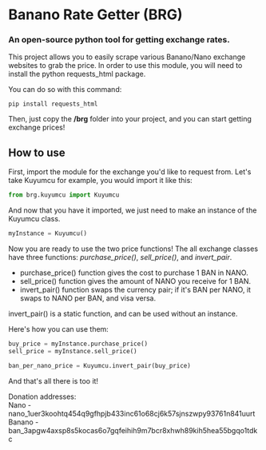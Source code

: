 # Banano Rate Getter (BRG)
### An open-source python tool for getting exchange rates.

This project allows you to easily scrape various Banano/Nano exchange websites to grab the price.
In order to use this module, you will need to install the python requests_html package.

You can do so with this command:
```
pip install requests_html
```

Then, just copy the <b>/brg</b> folder into your project, and you can start getting exchange prices!



## How to use

First, import the module for the exchange you'd like to request from.
Let's take Kuyumcu for example, you would import it like this:
```python
from brg.kuyumcu import Kuyumcu
```

And now that you have it imported, we just need to make an instance of the Kuyumcu class.
```python
myInstance = Kuyumcu()
```

Now you are ready to use the two price functions!
The all exchange classes have three functions: <i>purchase_price()</i>, <i>sell_price()</i>, and <i>invert_pair</i>.

<ul>
  <li>purchase_price() function gives the cost to purchase 1 BAN in NANO.
  <li>sell_price() function gives the amount of NANO you receive for 1 BAN.
  <li>invert_pair() function swaps the currency pair; if it's BAN per NANO, it swaps to NANO per BAN, and visa versa.
</ul>

invert_pair() is a static function, and can be used without an instance.

Here's how you can use them:
```python
buy_price = myInstance.purchase_price()
sell_price = myInstance.sell_price()

ban_per_nano_price = Kuyumcu.invert_pair(buy_price)
```

And that's all there is too it!


Donation addresses:<br>
Nano - nano_1uer3koohtq454q9gfhpjb433inc61o68cj6k57sjnszwpy93761n841uurt<br>
Banano - ban_3apgw4axsp8s5kocas6o7gqfeihih9m7bcr8xhwh89kih5hea55bgqo1tdkc
